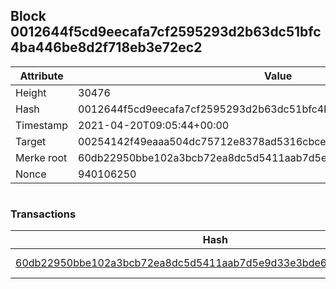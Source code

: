 ## Block 0012644f5cd9eecafa7cf2595293d2b63dc51bfc4ba446be8d2f718eb3e72ec2

Attribute | Value
--- | ---
Height | 30476
Hash | 0012644f5cd9eecafa7cf2595293d2b63dc51bfc4ba446be8d2f718eb3e72ec2
Timestamp | 2021-04-20T09:05:44+00:00
Target | 00254142f49eaaa504dc75712e8378ad5316cbcead634704b3734b6271167cc4
Merke root | 60db22950bbe102a3bcb72ea8dc5d5411aab7d5e9d33e3bde66192c8cb33233b
Nonce | 940106250

```

```

### Transactions

Hash | Amount
--- | ---
[60db22950bbe102a3bcb72ea8dc5d5411aab7d5e9d33e3bde66192c8cb33233b](60db22950bbe102a3bcb72ea8dc5d5411aab7d5e9d33e3bde66192c8cb33233b.md) | 10.00000000 SKEPTI 
